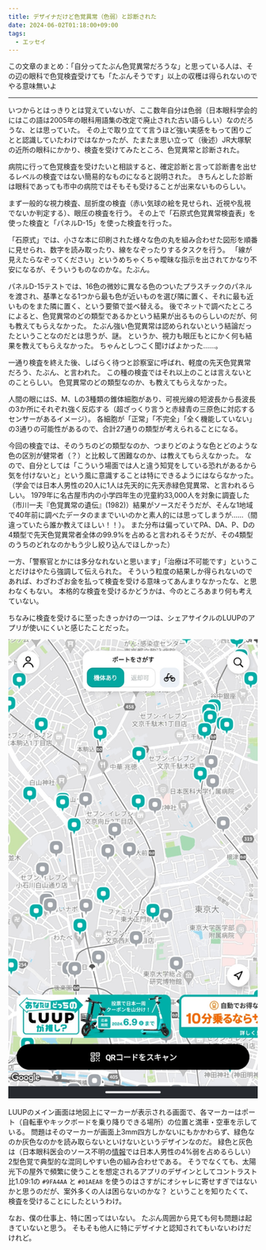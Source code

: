 ```yaml
---
title: デザイナだけど色覚異常（色弱）と診断された
date: 2024-06-02T01:18:00+09:00
tags:
  - エッセイ
---
```


この文章のまとめ：「自分ってたぶん色覚異常だろうな」と思っている人は、その辺の眼科で色覚検査受けても「たぶんそうです」以上の収穫は得られないのでやる意味無いよ

---

いつからとはっきりとは覚えていないが、ここ数年自分は色弱（日本眼科学会的にはこの語は2005年の眼科用語集の改定で廃止された古い語らしい）なのだろうな、とは思っていた。
その上で取り立てて言うほど強い実感をもって困りごとと認識していたわけではなかったが、たまたま思い立って（後述）JR大塚駅の近所の眼科にかかり、検査を受けてみたところ、色覚異常と診断された。

病院に行って色覚検査を受けたいと相談すると、確定診断と言って診断書を出せるレベルの検査ではない簡易的なものになると説明された。
きちんとした診断は眼科であっても市中の病院ではそもそも受けることが出来ないものらしい。

まず一般的な視力検査、屈折度の検査（赤い気球の絵を見せられ、近視や乱視でないか判定する）、眼圧の検査を行う。
その上で「石原式色覚異常検査表」を使った検査と「パネルD-15」を使った検査を行った。

「石原式」では、小さな本に印刷された様々な色の丸を組み合わせた図形を順番に見せられ、数字を読み取ったり、線をなぞったりするタスクを行う。
「線が見えたらなぞってください」というめちゃくちゃ曖昧な指示を出されてかなり不安になるが、そういうものなのかな。たぶん。

パネルD-15テストでは、16色の微妙に異なる色のついたプラスチックのパネルを渡され、基準となる1つから最も色が近いものを選び隣に置く、それに最も近いものをまた隣に置く、という要領で並べ替える。
後でネットで調べたところによると、色覚異常のどの類型であるかという結果が出るものらしいのだが、何も教えてもらえなかった。
たぶん強い色覚異常は認められないという結論だったということなのだとは思うが、謎。
というか、視力も眼圧もとにかく何も結果を教えてもらえなかった。
ちゃんとしつこく聞けばよかった……。

一通り検査を終えた後、しばらく待つと診察室に呼ばれ、軽度の先天色覚異常だろう、たぶん、と言われた。
この種の検査ではそれ以上のことは言えないとのことらしい。
色覚異常のどの類型なのか、も教えてもらえなかった。

人間の眼にはS、M、Lの3種類の錐体細胞があり、可視光線の短波長から長波長の3か所にそれぞれ強く反応する（超ざっくり言うと赤緑青の三原色に対応するセンサーがあるイメージ）。
各細胞が「正常」「不完全」「全く機能していない」の3通りの可能性があるので、合計27通りの類型が考えられることになる。

今回の検査では、そのうちのどの類型なのか、つまりどのような色とどのような色の区別が健常者（？）と比較して困難なのか、は教えてもらえなかった。
なので、自分としては「こういう場面では人と違う知覚をしている恐れがあるから気を付けないと」という風に意識することは特にできるようにはならなかった。
（学会では日本人男性の20人に1人は先天的に先天赤緑色覚異常、と言われるらしい。
1979年に名古屋市内の小学四年生の児童約33,000人を対象に調査した（市川一夫『色覚異常の遺伝』(1982)）結果がソースだそうだが、そんな1地域で40年前に調べたデータのままでいいのかと素人的には思ってしまうが……（間違っていたら誰か教えてほしい！！）。
また分布は偏っていてPA、DA、P、Dの4類型で先天色覚異常者全体の99.9%を占めると言われるそうだが、その4類型のうちのどれなのかもう少し絞り込んでほしかった）

一方、「警察官とかには多分なれないと思います」「治療は不可能です」ということだけはやたら強調して伝えられた。
そういう粒度の結果しか得られないのであれば、わざわざお金を払って検査を受ける意味ってあんまりなかったな、と思わなくもない。
本格的な検査を受けるかどうかは、今のところあまり何も考えていない。

ちなみに検査を受けるに至ったきっかけの一つは、シェアサイクルのLUUPのアプリが使いにくいと感じたことだった。

![LUUPのアプリのスクリーンショット](/images/2024/2024-06-02.luup.png)

LUUPのメイン画面は地図上にマーカーが表示される画面で、各マーカーはポート（自転車やキックボードを乗り降りできる場所）の位置と満車・空車を示している。
問題はそのマーカーが画面上3mm四方しかないにもかかわらず、緑色なのか灰色なのかを読み取らないといけないというデザインなのだ。
緑色と灰色は（日本眼科医会のソース不明の[情報](https://www.gankaikai.or.jp/health/50/index.html)では日本人男性の4%弱を占めるらしい）2型色覚で典型的な混同しやすい色の組み合わせである。
そうでなくても、太陽光下の屋外で頻繁に使うことを想定されるアプリのデザインとしてコントラスト比1.09:1の `#9FA4AA` と `#01AEA8` を使うのはさすがにオシャレに寄せすぎではないかと思うのだが、案外多くの人は困らないのかな？ ということを知りたくて、検査を受けることにしたというわけ。

なお、僕の仕事上、特に困ってはいない。
たぶん周囲から見ても何も問題は起きていないと思う。
そもそも他人に特にデザイナと認知されてもいないわけだけれど。
